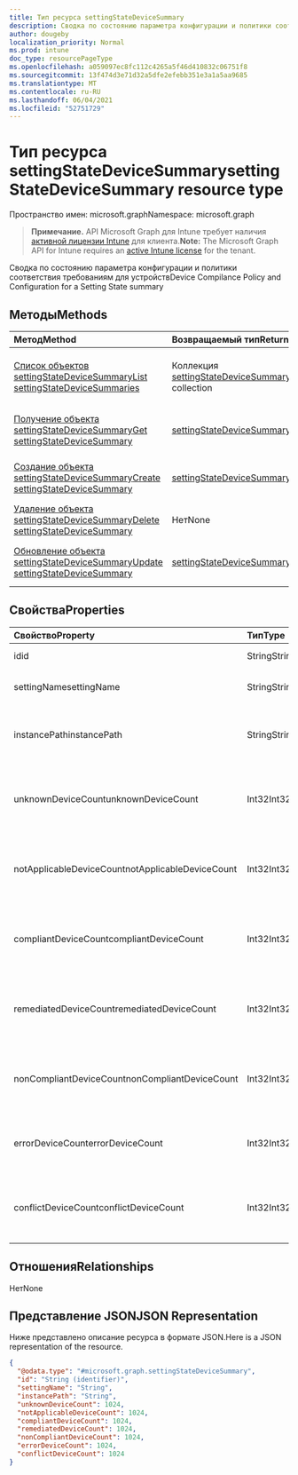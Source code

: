 ```yaml
---
title: Тип ресурса settingStateDeviceSummary
description: Сводка по состоянию параметра конфигурации и политики соответствия требованиям для устройств
author: dougeby
localization_priority: Normal
ms.prod: intune
doc_type: resourcePageType
ms.openlocfilehash: a059097ec8fc112c4265a5f46d410832c06751f8
ms.sourcegitcommit: 13f474d3e71d32a5dfe2efebb351e3a1a5aa9685
ms.translationtype: MT
ms.contentlocale: ru-RU
ms.lasthandoff: 06/04/2021
ms.locfileid: "52751729"
---
```

# <a name="settingstatedevicesummary-resource-type"></a><span data-ttu-id="af5b7-103">Тип ресурса settingStateDeviceSummary</span><span class="sxs-lookup"><span data-stu-id="af5b7-103">settingStateDeviceSummary resource type</span></span>

<span data-ttu-id="af5b7-104">Пространство имен: microsoft.graph</span><span class="sxs-lookup"><span data-stu-id="af5b7-104">Namespace: microsoft.graph</span></span>

> <span data-ttu-id="af5b7-105">**Примечание.** API Microsoft Graph для Intune требует наличия [активной лицензии Intune](https://go.microsoft.com/fwlink/?linkid=839381) для клиента.</span><span class="sxs-lookup"><span data-stu-id="af5b7-105">**Note:** The Microsoft Graph API for Intune requires an [active Intune license](https://go.microsoft.com/fwlink/?linkid=839381) for the tenant.</span></span>

<span data-ttu-id="af5b7-106">Сводка по состоянию параметра конфигурации и политики соответствия требованиям для устройств</span><span class="sxs-lookup"><span data-stu-id="af5b7-106">Device Compilance Policy and Configuration for a Setting State summary</span></span>

## <a name="methods"></a><span data-ttu-id="af5b7-107">Методы</span><span class="sxs-lookup"><span data-stu-id="af5b7-107">Methods</span></span>
|<span data-ttu-id="af5b7-108">Метод</span><span class="sxs-lookup"><span data-stu-id="af5b7-108">Method</span></span>|<span data-ttu-id="af5b7-109">Возвращаемый тип</span><span class="sxs-lookup"><span data-stu-id="af5b7-109">Return Type</span></span>|<span data-ttu-id="af5b7-110">Описание</span><span class="sxs-lookup"><span data-stu-id="af5b7-110">Description</span></span>|
|:---|:---|:---|
|[<span data-ttu-id="af5b7-111">Список объектов settingStateDeviceSummary</span><span class="sxs-lookup"><span data-stu-id="af5b7-111">List settingStateDeviceSummaries</span></span>](../api/intune-deviceconfig-settingstatedevicesummary-list.md)|<span data-ttu-id="af5b7-112">Коллекция [settingStateDeviceSummary](../resources/intune-deviceconfig-settingstatedevicesummary.md)</span><span class="sxs-lookup"><span data-stu-id="af5b7-112">[settingStateDeviceSummary](../resources/intune-deviceconfig-settingstatedevicesummary.md) collection</span></span>|<span data-ttu-id="af5b7-113">Список свойств и связей объектов [settingStateDeviceSummary](../resources/intune-deviceconfig-settingstatedevicesummary.md).</span><span class="sxs-lookup"><span data-stu-id="af5b7-113">List properties and relationships of the [settingStateDeviceSummary](../resources/intune-deviceconfig-settingstatedevicesummary.md) objects.</span></span>|
|[<span data-ttu-id="af5b7-114">Получение объекта settingStateDeviceSummary</span><span class="sxs-lookup"><span data-stu-id="af5b7-114">Get settingStateDeviceSummary</span></span>](../api/intune-deviceconfig-settingstatedevicesummary-get.md)|[<span data-ttu-id="af5b7-115">settingStateDeviceSummary</span><span class="sxs-lookup"><span data-stu-id="af5b7-115">settingStateDeviceSummary</span></span>](../resources/intune-deviceconfig-settingstatedevicesummary.md)|<span data-ttu-id="af5b7-116">Чтение свойств и связей объекта [settingStateDeviceSummary](../resources/intune-deviceconfig-settingstatedevicesummary.md).</span><span class="sxs-lookup"><span data-stu-id="af5b7-116">Read properties and relationships of the [settingStateDeviceSummary](../resources/intune-deviceconfig-settingstatedevicesummary.md) object.</span></span>|
|[<span data-ttu-id="af5b7-117">Создание объекта settingStateDeviceSummary</span><span class="sxs-lookup"><span data-stu-id="af5b7-117">Create settingStateDeviceSummary</span></span>](../api/intune-deviceconfig-settingstatedevicesummary-create.md)|[<span data-ttu-id="af5b7-118">settingStateDeviceSummary</span><span class="sxs-lookup"><span data-stu-id="af5b7-118">settingStateDeviceSummary</span></span>](../resources/intune-deviceconfig-settingstatedevicesummary.md)|<span data-ttu-id="af5b7-119">Создание объекта [settingStateDeviceSummary](../resources/intune-deviceconfig-settingstatedevicesummary.md).</span><span class="sxs-lookup"><span data-stu-id="af5b7-119">Create a new [settingStateDeviceSummary](../resources/intune-deviceconfig-settingstatedevicesummary.md) object.</span></span>|
|[<span data-ttu-id="af5b7-120">Удаление объекта settingStateDeviceSummary</span><span class="sxs-lookup"><span data-stu-id="af5b7-120">Delete settingStateDeviceSummary</span></span>](../api/intune-deviceconfig-settingstatedevicesummary-delete.md)|<span data-ttu-id="af5b7-121">Нет</span><span class="sxs-lookup"><span data-stu-id="af5b7-121">None</span></span>|<span data-ttu-id="af5b7-122">Удаляет объект [settingStateDeviceSummary](../resources/intune-deviceconfig-settingstatedevicesummary.md).</span><span class="sxs-lookup"><span data-stu-id="af5b7-122">Deletes a [settingStateDeviceSummary](../resources/intune-deviceconfig-settingstatedevicesummary.md).</span></span>|
|[<span data-ttu-id="af5b7-123">Обновление объекта settingStateDeviceSummary</span><span class="sxs-lookup"><span data-stu-id="af5b7-123">Update settingStateDeviceSummary</span></span>](../api/intune-deviceconfig-settingstatedevicesummary-update.md)|[<span data-ttu-id="af5b7-124">settingStateDeviceSummary</span><span class="sxs-lookup"><span data-stu-id="af5b7-124">settingStateDeviceSummary</span></span>](../resources/intune-deviceconfig-settingstatedevicesummary.md)|<span data-ttu-id="af5b7-125">Обновление свойств объекта [settingStateDeviceSummary](../resources/intune-deviceconfig-settingstatedevicesummary.md).</span><span class="sxs-lookup"><span data-stu-id="af5b7-125">Update the properties of a [settingStateDeviceSummary](../resources/intune-deviceconfig-settingstatedevicesummary.md) object.</span></span>|

## <a name="properties"></a><span data-ttu-id="af5b7-126">Свойства</span><span class="sxs-lookup"><span data-stu-id="af5b7-126">Properties</span></span>
|<span data-ttu-id="af5b7-127">Свойство</span><span class="sxs-lookup"><span data-stu-id="af5b7-127">Property</span></span>|<span data-ttu-id="af5b7-128">Тип</span><span class="sxs-lookup"><span data-stu-id="af5b7-128">Type</span></span>|<span data-ttu-id="af5b7-129">Описание</span><span class="sxs-lookup"><span data-stu-id="af5b7-129">Description</span></span>|
|:---|:---|:---|
|<span data-ttu-id="af5b7-130">id</span><span class="sxs-lookup"><span data-stu-id="af5b7-130">id</span></span>|<span data-ttu-id="af5b7-131">String</span><span class="sxs-lookup"><span data-stu-id="af5b7-131">String</span></span>|<span data-ttu-id="af5b7-132">Ключ объекта.</span><span class="sxs-lookup"><span data-stu-id="af5b7-132">Key of the entity.</span></span>|
|<span data-ttu-id="af5b7-133">settingName</span><span class="sxs-lookup"><span data-stu-id="af5b7-133">settingName</span></span>|<span data-ttu-id="af5b7-134">String</span><span class="sxs-lookup"><span data-stu-id="af5b7-134">String</span></span>|<span data-ttu-id="af5b7-135">Имя параметра.</span><span class="sxs-lookup"><span data-stu-id="af5b7-135">Name of the setting</span></span>|
|<span data-ttu-id="af5b7-136">instancePath</span><span class="sxs-lookup"><span data-stu-id="af5b7-136">instancePath</span></span>|<span data-ttu-id="af5b7-137">String</span><span class="sxs-lookup"><span data-stu-id="af5b7-137">String</span></span>|<span data-ttu-id="af5b7-138">Имя пути к экземпляру для параметра.</span><span class="sxs-lookup"><span data-stu-id="af5b7-138">Name of the InstancePath for the setting</span></span>|
|<span data-ttu-id="af5b7-139">unknownDeviceCount</span><span class="sxs-lookup"><span data-stu-id="af5b7-139">unknownDeviceCount</span></span>|<span data-ttu-id="af5b7-140">Int32</span><span class="sxs-lookup"><span data-stu-id="af5b7-140">Int32</span></span>|<span data-ttu-id="af5b7-141">Количество неизвестных устройств для параметра.</span><span class="sxs-lookup"><span data-stu-id="af5b7-141">Device Unkown count for the setting</span></span>|
|<span data-ttu-id="af5b7-142">notApplicableDeviceCount</span><span class="sxs-lookup"><span data-stu-id="af5b7-142">notApplicableDeviceCount</span></span>|<span data-ttu-id="af5b7-143">Int32</span><span class="sxs-lookup"><span data-stu-id="af5b7-143">Int32</span></span>|<span data-ttu-id="af5b7-144">Количество неприменимых устройств для параметра.</span><span class="sxs-lookup"><span data-stu-id="af5b7-144">Device Not Applicable count for the setting</span></span>|
|<span data-ttu-id="af5b7-145">compliantDeviceCount</span><span class="sxs-lookup"><span data-stu-id="af5b7-145">compliantDeviceCount</span></span>|<span data-ttu-id="af5b7-146">Int32</span><span class="sxs-lookup"><span data-stu-id="af5b7-146">Int32</span></span>|<span data-ttu-id="af5b7-147">Количество соответствующих устройств для параметра.</span><span class="sxs-lookup"><span data-stu-id="af5b7-147">Device Compliant count for the setting</span></span>|
|<span data-ttu-id="af5b7-148">remediatedDeviceCount</span><span class="sxs-lookup"><span data-stu-id="af5b7-148">remediatedDeviceCount</span></span>|<span data-ttu-id="af5b7-149">Int32</span><span class="sxs-lookup"><span data-stu-id="af5b7-149">Int32</span></span>|<span data-ttu-id="af5b7-150">Количество соответствующих устройств для параметра.</span><span class="sxs-lookup"><span data-stu-id="af5b7-150">Device Compliant count for the setting</span></span>|
|<span data-ttu-id="af5b7-151">nonCompliantDeviceCount</span><span class="sxs-lookup"><span data-stu-id="af5b7-151">nonCompliantDeviceCount</span></span>|<span data-ttu-id="af5b7-152">Int32</span><span class="sxs-lookup"><span data-stu-id="af5b7-152">Int32</span></span>|<span data-ttu-id="af5b7-153">Количество несоответствующих устройств для параметра.</span><span class="sxs-lookup"><span data-stu-id="af5b7-153">Device NonCompliant count for the setting</span></span>|
|<span data-ttu-id="af5b7-154">errorDeviceCount</span><span class="sxs-lookup"><span data-stu-id="af5b7-154">errorDeviceCount</span></span>|<span data-ttu-id="af5b7-155">Int32</span><span class="sxs-lookup"><span data-stu-id="af5b7-155">Int32</span></span>|<span data-ttu-id="af5b7-156">Количество ошибок устройств для параметра.</span><span class="sxs-lookup"><span data-stu-id="af5b7-156">Device error count for the setting</span></span>|
|<span data-ttu-id="af5b7-157">conflictDeviceCount</span><span class="sxs-lookup"><span data-stu-id="af5b7-157">conflictDeviceCount</span></span>|<span data-ttu-id="af5b7-158">Int32</span><span class="sxs-lookup"><span data-stu-id="af5b7-158">Int32</span></span>|<span data-ttu-id="af5b7-159">Количество конфликтов устройств для параметра</span><span class="sxs-lookup"><span data-stu-id="af5b7-159">Device conflict error count for the setting</span></span>|

## <a name="relationships"></a><span data-ttu-id="af5b7-160">Отношения</span><span class="sxs-lookup"><span data-stu-id="af5b7-160">Relationships</span></span>
<span data-ttu-id="af5b7-161">Нет</span><span class="sxs-lookup"><span data-stu-id="af5b7-161">None</span></span>

## <a name="json-representation"></a><span data-ttu-id="af5b7-162">Представление JSON</span><span class="sxs-lookup"><span data-stu-id="af5b7-162">JSON Representation</span></span>
<span data-ttu-id="af5b7-163">Ниже представлено описание ресурса в формате JSON.</span><span class="sxs-lookup"><span data-stu-id="af5b7-163">Here is a JSON representation of the resource.</span></span>
<!-- {
  "blockType": "resource",
  "keyProperty": "id",
  "@odata.type": "microsoft.graph.settingStateDeviceSummary"
}
-->
``` json
{
  "@odata.type": "#microsoft.graph.settingStateDeviceSummary",
  "id": "String (identifier)",
  "settingName": "String",
  "instancePath": "String",
  "unknownDeviceCount": 1024,
  "notApplicableDeviceCount": 1024,
  "compliantDeviceCount": 1024,
  "remediatedDeviceCount": 1024,
  "nonCompliantDeviceCount": 1024,
  "errorDeviceCount": 1024,
  "conflictDeviceCount": 1024
}
```




